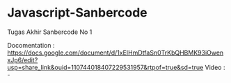 # Javascript-Sanbercode
Tugas Akhir Sanbercode No 1

Docomentation : https://docs.google.com/document/d/1xEIHmDtfaSn0TrKbQHBMK93iOwenxJp6/edit?usp=share_link&ouid=110744018407229531957&rtpof=true&sd=true
Video : - 
